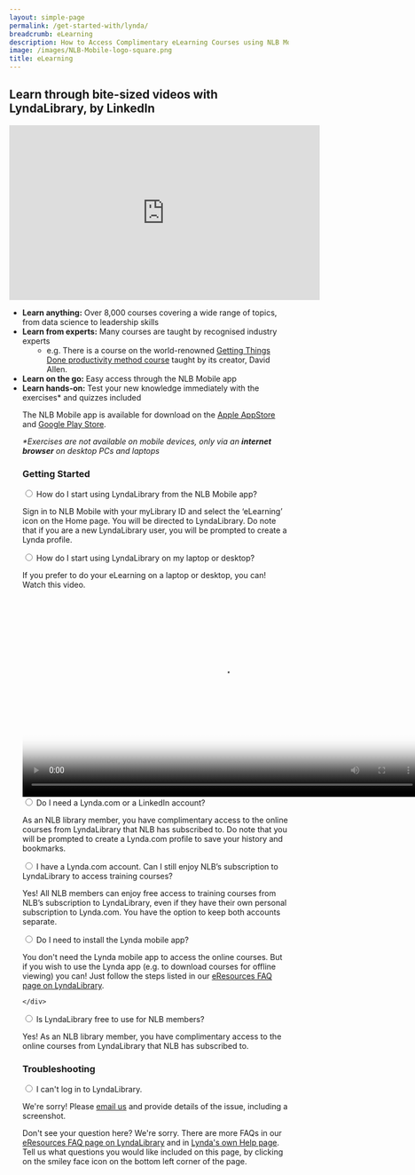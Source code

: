 ```yaml
---
layout: simple-page
permalink: /get-started-with/lynda/
breadcrumb: eLearning
description: How to Access Complimentary eLearning Courses using NLB Mobile
image: /images/NLB-Mobile-logo-square.png
title: eLearning
---
```

<h2>Learn through bite-sized videos with LyndaLibrary, by LinkedIn</h2>

<div class="vd">
 <iframe width="560" height="315" src="https://www.youtube.com/embed/MAUe9l6nSZM" frameborder="0" allow="accelerometer; autoplay; encrypted-media; gyroscope; picture-in-picture" allowfullscreen></iframe>
	</div>
	
<!--Use this version when SPH newspapers aren't available remotely anymore
<div class="vd">
     <video width="720px" poster="/images/Thumbnail-Lynda.PNG" controls>
  <source src="/images/Video_Lynda.mp4" type="video/mp4" />
</video>
-->

<ul>   
	<li> <b>Learn anything:</b> Over 8,000 courses covering a wide range of topics, from data science to leadership skills</li>
	<li> <b>Learn from experts:</b> Many courses are taught by recognised industry experts
	<ul>
            <li style="margin-left: 20px;">e.g. There is a course on the world-renowned <a href="https://www.lynda.com/Business-Skills-tutorials/Getting-Things-Done/170776-2.html?srchtrk=index%3a2%0alinktypeid%3a2%0aq%3adavid+allen%0apage%3a1%0as%3arelevance%0asa%3atrue%0aproducttypeid%3a2">Getting Things Done productivity method course</a> taught by its creator, David Allen. </li>
    </ul>
	<li> <b>Learn on the go:</b> Easy access through the NLB Mobile app</li>
	<li> <b>Learn hands-on:</b> Test your new knowledge immediately with the exercises* and quizzes included</li>

<p>The NLB Mobile app is available for download on the <a href="https://itunes.apple.com/sg/app/nlb-mobile/id1147053983?mt=8">Apple AppStore</a> and <a href="https://play.google.com/store/apps/details?id=sg.gov.nlb.nlbmobile">Google Play Store</a>.</p>    

<p><i>*Exercises are not available on mobile devices, only via an <b>internet browser</b> on desktop PCs and laptops</i></p>

<p><h3>Getting Started</h3></p>
<div class="acc-kontainer" id="lynda-get-started">          
	<div>

<div>
		<input type="radio" name="acc" id="acc2">
        <label for="acc2">How do I start using LyndaLibrary from the NLB Mobile app? </label>

<div class="acc-body">
  <p>Sign in to NLB Mobile with your myLibrary ID and select the ‘eLearning’ icon on the Home page. You will be directed to LyndaLibrary. Do note that if you are a new LyndaLibrary user, you will be prompted to create a Lynda profile. 
      </p>

</div></div>
		
<div>
		<input type="radio" name="acc" id="acc1">
        <label for="acc1">How do I start using LyndaLibrary on my laptop or desktop? </label>
<div class="acc-body">
        <p>If you prefer to do your eLearning on a laptop or desktop, you can! Watch this video.<!--Just follow the steps detailed in our <a href="http://eresources.nlb.gov.sg/main/Help/LyndaLibrary#step_desktop">eResources FAQ page</a>.--></p>
	<div class="vd">
     <video width="720px" poster="/images/lyndalibrary steps thumbnail.png" controls>
  <source src="/images/lyndalibrary steps.mp4" type="video/mp4" />
</video>
</div>


</div></div>

<div>
		<input type="radio" name="acc" id="acc3">
        <label for="acc3">Do I need a Lynda.com or a LinkedIn account? </label>

<div class="acc-body">
	<p>As an NLB library member, you have complimentary access to the online courses from LyndaLibrary that NLB has subscribed to. Do note that you will be prompted to create a Lynda.com profile to save your history and bookmarks.</p>
    </div>
</div>

<div>
		<input type="radio" name="acc" id="acc4">
        <label for="acc4">I have a Lynda.com account. Can I still enjoy NLB’s subscription to LyndaLibrary to
access training courses?</label>
<div class="acc-body">
      <p>Yes! All NLB members can enjoy free access to training courses from NLB’s subscription to LyndaLibrary, even if they have their own personal subscription to Lynda.com. You have the option to keep both accounts separate. </p>
    </div>
    </div>

<div>
		<input type="radio" name="acc" id="acc5">
        <label for="acc5">Do I need to install the Lynda mobile app?</label>
<div class="acc-body">
      <p>You don't need the Lynda mobile app to access the online courses. But if you wish to use the Lynda app (e.g. to download courses for offline viewing) you can! Just follow the steps listed in our <a href="http://eresources.nlb.gov.sg/main/Help/LyndaLibrary#step_mobile">eResources FAQ page on LyndaLibrary</a>.</p>
    </div>

    </div>

<div>
		<input type="radio" name="acc" id="acc6">
        <label for="acc6">Is LyndaLibrary free to use for NLB members?</label>
        <div class="acc-body">
      <p>Yes! As an NLB library member, you have complimentary access to the online courses from LyndaLibrary that NLB has subscribed to.</p>
      </div>
            </div>
</div><!--close FAQ-section-->

<h3>Troubleshooting</h3>
<div>
		<input type="radio" name="acc" id="acc7">
        <label for="acc7">I can't log in to LyndaLibrary.</label>
        <div class="acc-body">
            <p>We're sorry! Please <a href="mailto:enquiry@nlb.gov.sg" target="_top">email us</a> and provide details of the issue, including a screenshot.</p>
      </div>
            </div>
<p>Don't see your question here? We're sorry. There are more FAQs in our <a href="http://eresources.nlb.gov.sg/main/Pages/MobileDevices">eResources FAQ page on LyndaLibrary</a> and in <a href="https://www.linkedin.com/help/lynda">Lynda's own Help page</a>. Tell us what questions you would like included on this page, by clicking on the smiley face icon on the bottom left corner of the page. </p>

